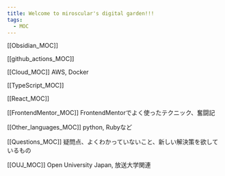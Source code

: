 ```yaml
---
title: Welcome to miroscular's digital garden!!!
tags:
  - MOC
---
```


[[Obsidian_MOC]]

[[github_actions_MOC]]

[[Cloud_MOC]]
AWS, Docker

[[TypeScript_MOC]]

[[React_MOC]]

[[FrontendMentor_MOC]]
FrontendMentorでよく使ったテクニック、奮闘記

[[Other_languages_MOC]]
python, Rubyなど

[[Questions_MOC]]
疑問点、よくわかっていないこと、新しい解決策を欲しているもの

[[OUJ_MOC]]
Open University Japan, 放送大学関連